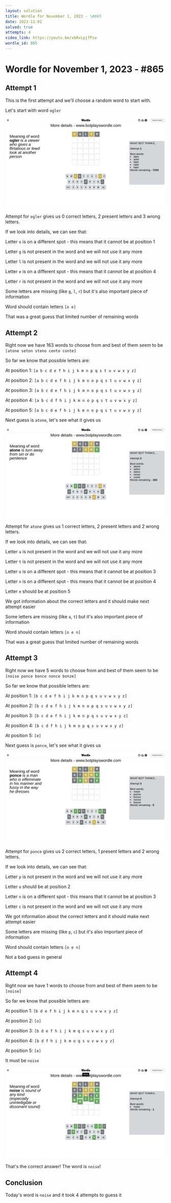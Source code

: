 ```yaml
---
layout: solution
title: Wordle for November 1, 2023 - \#865
date: 2023-11-01
solved: true
attempts: 4
video_link: https://youtu.be/xbRxLpjfPio
wordle_id: 865
---
```


# Wordle for November 1, 2023 - \#865

## Attempt 1

This is the first attempt and we'll choose a random word to start with.

Let's start with word `ogler`

![Attempt 1](2023-11-01/attempt-1.png)

Attempt for `ogler` gives us 0 correct letters, 2 present letters and 3 wrong letters.

If we look into details, we can see that:

Letter `o` is on a different spot - this means that it cannot be at position 1

Letter `g` is not present in the word and we will not use it any more

Letter `l` is not present in the word and we will not use it any more

Letter `e` is on a different spot - this means that it cannot be at position 4

Letter `r` is not present in the word and we will not use it any more

Some letters are missing (like `g`, `l`, `r`) but it's also important piece of information

Word should contain letters `[o e]`

That was a great guess that limited number of remaining words



## Attempt 2

Right now we have 163 words to choose from and best of them seem to be `[atone seton steno cento conte]`

So far we know that possible letters are:

At position 1: `[a b c d e f h i j k m n p q s t u v w x y z]`

At position 2: `[a b c d e f h i j k m n o p q s t u v w x y z]`

At position 3: `[a b c d e f h i j k m n o p q s t u v w x y z]`

At position 4: `[a b c d f h i j k m n o p q s t u v w x y z]`

At position 5: `[a b c d e f h i j k m n o p q s t u v w x y z]`

Next guess is `atone`, let's see what it gives us

![Attempt 2](2023-11-01/attempt-2.png)

Attempt for `atone` gives us 1 correct letters, 2 present letters and 2 wrong letters.

If we look into details, we can see that:

Letter `a` is not present in the word and we will not use it any more

Letter `t` is not present in the word and we will not use it any more

Letter `o` is on a different spot - this means that it cannot be at position 3

Letter `n` is on a different spot - this means that it cannot be at position 4

Letter `e` should be at position 5

We got information about the correct letters and it should make next attempt easier

Some letters are missing (like `a`, `t`) but it's also important piece of information

Word should contain letters `[o e n]`

That was a great guess that limited number of remaining words



## Attempt 3

Right now we have 5 words to choose from and best of them seem to be `[noise ponce bonce nonce bonze]`

So far we know that possible letters are:

At position 1: `[b c d e f h i j k m n p q s u v w x y z]`

At position 2: `[b c d e f h i j k m n o p q s u v w x y z]`

At position 3: `[b c d e f h i j k m n p q s u v w x y z]`

At position 4: `[b c d f h i j k m o p q s u v w x y z]`

At position 5: `[e]`

Next guess is `ponce`, let's see what it gives us

![Attempt 3](2023-11-01/attempt-3.png)

Attempt for `ponce` gives us 2 correct letters, 1 present letters and 2 wrong letters.

If we look into details, we can see that:

Letter `p` is not present in the word and we will not use it any more

Letter `o` should be at position 2

Letter `n` is on a different spot - this means that it cannot be at position 3

Letter `c` is not present in the word and we will not use it any more

We got information about the correct letters and it should make next attempt easier

Some letters are missing (like `p`, `c`) but it's also important piece of information

Word should contain letters `[o e n]`

Not a bad guess in general



## Attempt 4

Right now we have 1 words to choose from and best of them seem to be `[noise]`

So far we know that possible letters are:

At position 1: `[b d e f h i j k m n q s u v w x y z]`

At position 2: `[o]`

At position 3: `[b d e f h i j k m q s u v w x y z]`

At position 4: `[b d f h i j k m o q s u v w x y z]`

At position 5: `[e]`

It must be `noise`

![Attempt 4](2023-11-01/attempt-4.png)

That's the correct answer! The word is `noise`!

## Conclusion

Today's word is `noise` and it took 4 attempts to guess it

